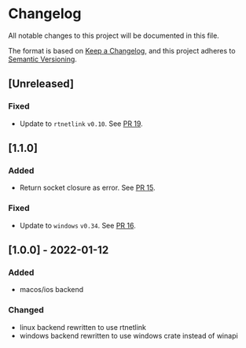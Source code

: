 # Changelog
All notable changes to this project will be documented in this file.

The format is based on [Keep a Changelog](https://keepachangelog.com/en/1.0.0/),
and this project adheres to [Semantic Versioning](https://semver.org/spec/v2.0.0.html).

## [Unreleased]

### Fixed
- Update to `rtnetlink` `v0.10`. See [PR 19].

[PR 19]: https://github.com/mxinden/if-watch/pull/19

## [1.1.0]
### Added
- Return socket closure as error. See [PR 15].

### Fixed
- Update to `windows` `v0.34`. See [PR 16].

[PR 15]: https://github.com/mxinden/if-watch/pull/15
[PR 16]: https://github.com/mxinden/if-watch/pull/16

## [1.0.0] - 2022-01-12
### Added
- macos/ios backend

### Changed
- linux backend rewritten to use rtnetlink
- windows backend rewritten to use windows crate instead of winapi
